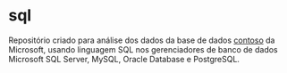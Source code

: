 # sql
Repositório criado para análise dos dados da base de dados [contoso](https://www.microsoft.com/en-us/download/details.aspx?id=18279) da Microsoft, usando linguagem SQL nos gerenciadores de banco de dados Microsoft SQL Server, MySQL, Oracle Database e PostgreSQL.
